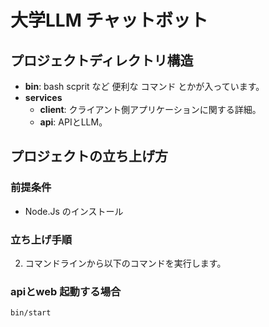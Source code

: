 # 大学LLM チャットボット


## プロジェクトディレクトリ構造

- **bin**:  bash scprit など  便利な コマンド とかが入っています。
- **services** 
    - **client**: クライアント側アプリケーションに関する詳細。
    - **api**: APIとLLM。

## プロジェクトの立ち上げ方

### 前提条件

- Node.Js のインストール



### 立ち上げ手順


2. コマンドラインから以下のコマンドを実行します。

### apiとweb 起動する場合
```bash
bin/start
```
